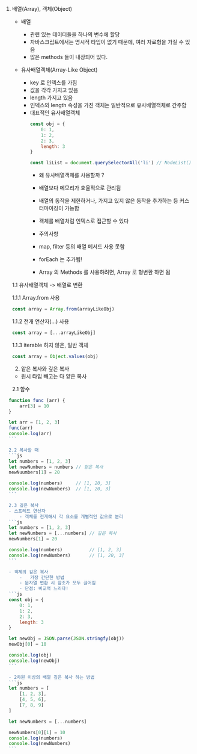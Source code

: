 1. 배열(Array), 객체(Object)
   - 배열
     - 관련 있는 데이터들을 하나의 변수에 할당
     - 자바스크립트에서는 명시적 타입이 없기 때문에, 여러 자료형을 가질 수 있음
     - 많은 methods 들이 내장되어 있다.

   - 유사배열객체(Array-Like Object)
     - key 로 인덱스를 가짐
     - 값을 각각 가지고 있음
     - length 가지고 있음
     - 인덱스와 length 속성을 가진 객체는 일반적으로 유사배열객체로 간주함
     - 대표적인 유사배열객체
		```js
		const obj = {
			0: 1,
			1: 2,
			2: 3,
			length: 3
		}

		const liList = document.querySelectorAll('li') // NodeList() []
		```
		- 왜 유사배열객체를 사용할까 ?
  		- 배열보다 메모리가 효율적으로 관리됨
  		- 배열의 동작을 제한하거나, 가지고 있지 않은 동작을 추가하는 등 커스터마이징이 가능함
  		- 객체를 배열처럼 인덱스로 접근할 수 있다

		- 주의사항
  		- map, filter 등의 배열 메서드 사용 못함
  		- forEach 는 추가됨!

		- Array 의 Methods 를 사용하려면, Array 로 형변환 하면 됨
  
	1.1 유사배열객체 -> 배열로 변환

	1.1.1 Array.from 사용
	```js
	const array = Array.from(arrayLikeObj)
	```

	1.1.2 전개 연산자(...) 사용
	```js
	const array = [...arrayLikeObj]
	```

	1.1.3 iterable 하지 않은, 일반 객체
	```js
	const array = Object.values(obj)
	```

	2. 얕은 복사와 깊은 복사
	- 원시 타입 빼고는 다 얕은 복사
  
	2.1 함수
  ```js
	function func (arr) {
		arr[3] = 10
	}

	let arr = [1, 2, 3]
	func(arr)
	console.log(arr)
	```

	2.2 복사할 때
	```js
	let numbers = [1, 2, 3]
	let newNumbers = numbers // 얕은 복사
	newNuumbers[1] = 20

	console.log(numbers)     // [1, 20, 3]
	console.log(newNumbers)  // [1, 20, 3]
	```

	2.3 깊은 복사
	- 스프레드 연산자
		- 객체를 전개해서 각 요소를 개별적인 값으로 분리
	```js
	let numbers = [1, 2, 3]
	let newNumbers = [...numbers] // 깊은 복사
	newNumbers[1] = 20

	console.log(numbers)          // [1, 2, 3]
	console.log(newNumbers)       // [1, 20, 3]
	```

	- 객체의 깊은 복사
		-	가장 간단한 방법
		- 문자열 변환 시 참조가 모두 끊어짐
		- 단점: 비교적 느리다!
	```js
	const obj = {
		0: 1,
		1: 2,
		2: 3,
		length: 3
	}

	let newObj = JSON.parse(JSON.stringfy(obj))
	newObj[0] = 10

	console.log(obj)
	console.log(newObj)
	```

	- 2차원 이상의 배열 깊은 복사 하는 방법
	```js
	let numbers = [
		[1, 2, 3],
		[4, 5, 6],
		[7, 8, 9]
	]

	let newNumbers = [...numbers]

	newNumbers[0][1] = 10
	console.log(numbers)
	console.log(newNumbers)
	```